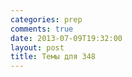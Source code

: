 ```yaml
---
categories: prep
comments: true
date: 2013-07-09T19:32:00
layout: post
title: Темы для 348
---
```



